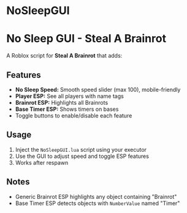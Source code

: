 # NoSleepGUI

# No Sleep GUI - Steal A Brainrot

A Roblox script for **Steal A Brainrot** that adds:

## Features
- **No Sleep Speed:** Smooth speed slider (max 100), mobile-friendly
- **Player ESP:** See all players with name tags
- **Brainrot ESP:** Highlights all Brainrots
- **Base Timer ESP:** Shows timers on bases
- Toggle buttons to enable/disable each feature

## Usage
1. Inject the `NoSleepGUI.lua` script using your executor
2. Use the GUI to adjust speed and toggle ESP features
3. Works after respawn

## Notes
- Generic Brainrot ESP highlights any object containing "Brainrot"
- Base Timer ESP detects objects with `NumberValue` named "Timer"
